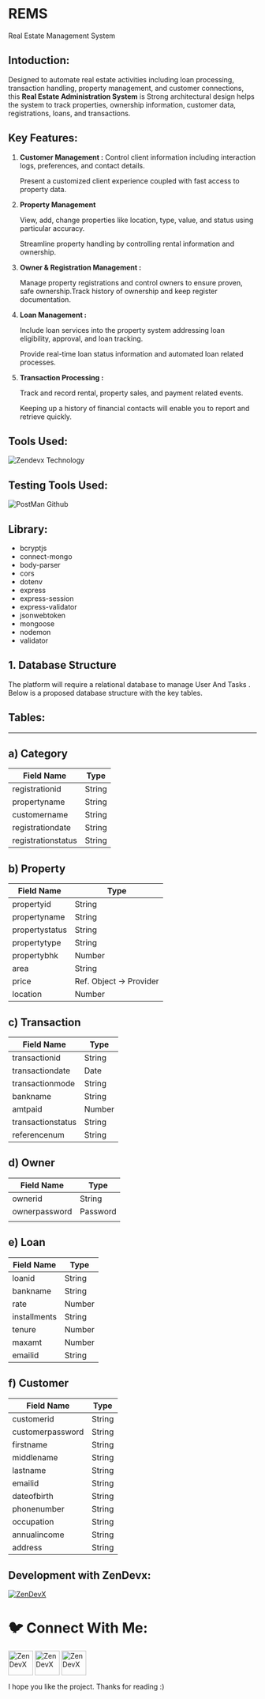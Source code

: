 # REMS
Real Estate Management System
<h2 align="left"> Intoduction: </h2>

Designed to automate real estate activities including loan processing, transaction handling, property management, and customer connections, this **Real Estate Administration System** is Strong architectural design helps the system to track properties, ownership information, customer data, registrations, loans, and transactions.

<h2 align="left"> Key Features: </h2>

1. **Customer Management :** Control client information including interaction logs, preferences, and contact details.
    
    Present a customized client experience coupled with fast access to property data.
    
2. **Property Management**
    
    View, add, change properties like location, type, value, and status using particular accuracy.
    
    Streamline property handling by controlling rental information and ownership.
    
3. **Owner & Registration Management :**  

   Manage property registrations and control owners to ensure proven, safe ownership.Track history of ownership and keep register documentation.

4. **Loan Management :**

   Include loan services into the property system addressing loan eligibility, approval, and loan tracking.

   Provide real-time loan status information and automated loan related processes.

5. **Transaction Processing :**
    
    Track and record rental, property sales, and payment related events.
    
    Keeping up a history of financial contacts will enable you to report and retrieve quickly.

<h2 align="left"> Tools Used:</h2>

![Zendevx Technology](https://github.com/user-attachments/assets/36c979fe-929e-44a4-8958-9c15dc466e35)

<h2 align="left"> Testing Tools Used: </h2>

![PostMan Github](https://github.com/user-attachments/assets/3381c639-715f-40b9-85d3-08384553ee12)

<h2 align="left"> Library: </h2>

- bcryptjs
- connect-mongo
- body-parser
- cors
- dotenv
- express
- express-session
- express-validator
- jsonwebtoken
- mongoose
- nodemon
- validator

<h2 align="left"> 1. Database Structure </h2>

The platform will require a relational database to manage User And Tasks . Below is a proposed database structure with the key tables.

<h2 align="left"> Tables: </h2>

---

<h2 align="left"> a) Category </h2>

| **Field Name** | **Type** |
| --- | --- |
| registrationid | String |
|   propertyname | String |
| customername | String |
| registrationdate | String |
| registrationstatus | String |

<h2 align="left"> b) Property </h2>

| **Field Name** | **Type** |
| --- | --- |
| propertyid | String |
| propertyname | String |
| propertystatus | String |
| propertytype | String |
| propertybhk | Number |
| area | String |
| price | Ref. Object → Provider |
| location | Number |

<h2 align="left"> c) Transaction </h2>

| **Field Name** | **Type** |
| --- | --- |
| transactionid | String |
| transactiondate | Date |
| transactionmode | String |
| bankname | String |
| amtpaid | Number |
| transactionstatus | String |
| referencenum | String |

<h2 align="left"> d) Owner </h2>

| **Field Name** | **Type** |
| --- | --- |
| ownerid | String |
| ownerpassword | Password |
|  |  |

<h2 align="left"> e) Loan </h2>

| **Field Name** | **Type** |
| --- | --- |
| loanid | String |
| bankname | String |
| rate | Number |
| installments | String |
| tenure | Number |
| maxamt | Number |
| emailid | String |

<h2 align="left"> f) Customer </h2>

| **Field Name** | **Type** |
| --- | --- |
| customerid | String |
| customerpassword | String |
| firstname | String |
| middlename | String |
| lastname | String |
| emailid | String |
| dateofbirth | String |
| phonenumber | String |
| occupation | String |
| annualincome | String |
| address | String |

<h2 align="left"> Development with ZenDevx: </h2>

<a href="https://www.zendevx.com/" target="blank"><img align="center" src="https://github.com/user-attachments/assets/7dd7220f-e83c-4490-9ac2-beab3bcf8c35" alt="ZenDevX" height="auto" width="auto" /></a>

# **🐦 Connect With Me:**
<a href="https://www.linkedin.com/company/zendevx/" target="blank"><img align="center" src="https://github.com/user-attachments/assets/9a6080ca-4265-43e5-8652-9454651970a9" alt="ZenDevX" height="50" width="50" /></a>
<a href="https://www.youtube.com/@zendevx" target="blank"><img align="center" src="https://github.com/user-attachments/assets/1beefdd6-fa17-49c9-bde7-e8f30f539b96" alt="ZenDevX" height="50" width="50" /></a>
<a href="#" target="blank"><img align="center" src="https://github.com/user-attachments/assets/f1eeb865-3d23-407a-9a2b-d76b4e85c6dd" alt="ZenDevX" height="50" width="50" /></a>

I hope you like the project. Thanks for reading :)
